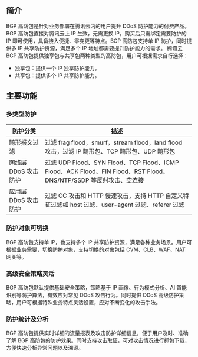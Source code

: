 ## 简介

BGP 高防包是针对业务部署在腾讯云内的用户提升 DDoS 防护能力的付费产品。BGP 高防包直接对腾讯云上 IP 生效，无需更换 IP，购买后只需绑定需要防护的 IP 即可使用，具备接入便捷、零变更等特点。BGP 高防包支持单 IP 防护，同时提供多 IP 共享防护资源，满足多个 IP 地址都需要提升防护能力的需求。
腾讯云 BGP 高防包提供独享包与共享包两种类型的高防包，用户可根据需求自行选择：
- 独享包：提供一个 IP 独享防护能力。
- 共享包：提供多个 IP 共享防护能力。

## 主要功能

### 多类型防护

| 防护分类             | 描述                                                         |
| -------------------- | ------------------------------------------------------------ |
| 畸形报文过滤         | 过滤 frag flood，smurf，stream flood，land flood 攻击，过滤 IP 畸形包、TCP 畸形包、UDP 畸形包 |
| 网络层 DDoS 攻击防护 | 过滤 UDP Flood、SYN Flood、TCP Flood、ICMP Flood、ACK Flood、FIN Flood、RST Flood、DNS/NTP/SSDP 等反射攻击、空连接 |
| 应用层 DDoS 攻击防护 | 过滤 CC 攻击和 HTTP 慢速攻击，支持 HTTP 自定义特征过滤如 host 过滤、user-agent 过滤、referer 过滤 |

### 防护对象可切换

BGP 高防包支持单 IP，也支持多个 IP 共享防护资源，满足各种业务场景。用户可根据业务需要，切换防护对象，支持切换的对象包括 CVM、CLB、WAF、NAT 网关等。

### 高级安全策略灵活
BGP 高防包默认提供基础安全策略，策略基于 IP 画像、行为模式分析、AI 智能识别等防护算法，有效应对常见 DDoS 攻击行为。同时提供 DDoS 高级防护策略，用户可根据特殊业务特点灵活设置，应对不断变化的攻击手法。

### 防护统计及分析

BGP 高防包提供实时详细的流量报表及攻击防护详细信息，便于用户及时、准确了解 BGP 高防包的防护效果。同时支持攻击取证，可对攻击情况进行抓包下载，方便快速分析异常问题以及溯源。


